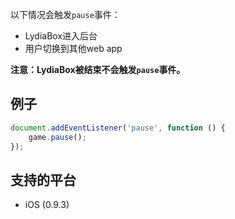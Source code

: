 

以下情况会触发`pause`事件：
- LydiaBox进入后台
- 用户切换到其他web app

**注意：LydiaBox被结束不会触发`pause`事件。**

## 例子

```javascript
document.addEventListener('pause', function () {
	game.pause();
});
```

## 支持的平台

* iOS (0.9.3)